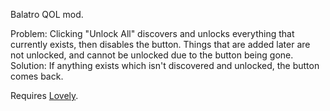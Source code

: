 Balatro QOL mod.

Problem: Clicking "Unlock All" discovers and unlocks everything that currently exists, then disables the button. Things that are added later are not unlocked, and cannot be unlocked due to the button being gone.  
Solution: If anything exists which isn't discovered and unlocked, the button comes back.

Requires [Lovely](https://github.com/ethangreen-dev/lovely-injector).
